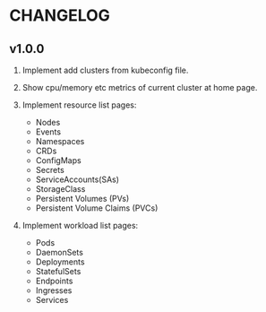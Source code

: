 # CHANGELOG

## v1.0.0
1. Implement add clusters from kubeconfig file.
2. Show cpu/memory etc metrics of current cluster at home page.
3. Implement resource list pages:
   - Nodes
   - Events
   - Namespaces
   - CRDs
   - ConfigMaps
   - Secrets
   - ServiceAccounts(SAs)
   - StorageClass
   - Persistent Volumes (PVs)
   - Persistent Volume Claims (PVCs)

4. Implement workload list pages:
   - Pods
   - DaemonSets
   - Deployments
   - StatefulSets
   - Endpoints
   - Ingresses
   - Services